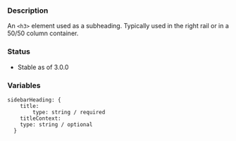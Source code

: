 ### Description
An `<h3>` element used as a subheading.  Typically used in the right rail or in a 50/50 column container.

### Status
* Stable as of 3.0.0

### Variables
~~~
sidebarHeading: {
    title:
        type: string / required
    titleContext: 
    type: string / optional
  }
~~~
